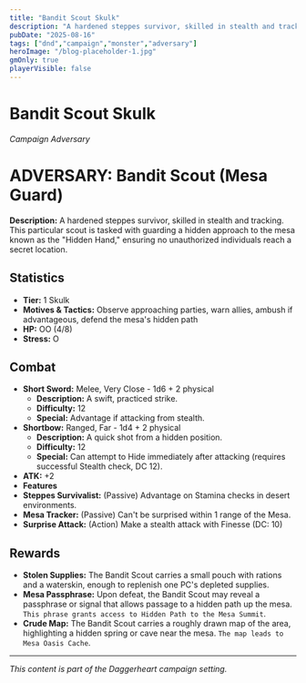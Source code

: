```yaml
---
title: "Bandit Scout Skulk"
description: "A hardened steppes survivor, skilled in stealth and tracking."
pubDate: "2025-08-16"
tags: ["dnd","campaign","monster","adversary"]
heroImage: "/blog-placeholder-1.jpg"
gmOnly: true
playerVisible: false
---
```



# Bandit Scout Skulk
*Campaign Adversary*

# ADVERSARY: Bandit Scout (Mesa Guard)

**Description:** A hardened steppes survivor, skilled in stealth and tracking. This particular scout is tasked with guarding a hidden approach to the mesa known as the "Hidden Hand," ensuring no unauthorized individuals reach a secret location.

## Statistics

*   **Tier:** 1 Skulk
*   **Motives & Tactics:** Observe approaching parties, warn allies, ambush if advantageous, defend the mesa's hidden path
*   **HP:** OO (4/8)
*   **Stress:** O

## Combat

*   **Short Sword:** Melee, Very Close - 1d6 + 2 physical
    *   **Description:** A swift, practiced strike.
    *   **Difficulty:** 12
    *   **Special:** Advantage if attacking from stealth.
*   **Shortbow:** Ranged, Far - 1d4 + 2 physical
    *   **Description:** A quick shot from a hidden position.
    *   **Difficulty:** 12
    *   **Special:** Can attempt to Hide immediately after attacking (requires successful Stealth check, DC 12).
*   **ATK:** +2
* **Features**
*   **Steppes Survivalist:** (Passive) Advantage on Stamina checks in desert environments.
*   **Mesa Tracker:** (Passive) Can't be surprised within 1 range of the Mesa.
*   **Surprise Attack:** (Action) Make a stealth attack with Finesse (DC: 10)

## Rewards

*   **Stolen Supplies:** The Bandit Scout carries a small pouch with rations and a waterskin, enough to replenish one PC's depleted supplies.
*   **Mesa Passphrase:** Upon defeat, the Bandit Scout may reveal a passphrase or signal that allows passage to a hidden path up the mesa. `This phrase grants access to Hidden Path to the Mesa Summit`.
*   **Crude Map:** The Bandit Scout carries a roughly drawn map of the area, highlighting a hidden spring or cave near the mesa. `The map leads to Mesa Oasis Cache`.

---

*This content is part of the Daggerheart campaign setting.*